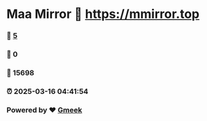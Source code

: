 # Maa Mirror :link: https://mmirror.top 
### :page_facing_up: [5](https://mmirror.top/tag.html) 
### :speech_balloon: 0 
### :hibiscus: 15698 
### :alarm_clock: 2025-03-16 04:41:54 
### Powered by :heart: [Gmeek](https://github.com/Meekdai/Gmeek)
